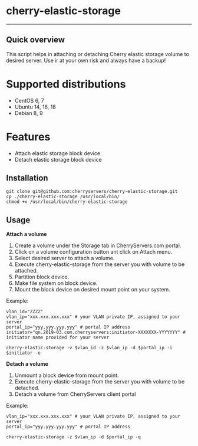 # cherry-elastic-storage

----
## Quick overview
This script helps in attaching or detaching Cherry elastic storage volume to desired server. Use ir at your own risk and always have a backup!

# Supported distributions
* CentOS 6, 7
* Ubuntu 14, 16, 18
* Debian 8, 9

# Features
* Attach elastic storage block device
* Detach elastic storage block device

## Installation

```
git clone git@github.com:cherryservers/cherry-elastic-storage.git
cp ./cherry-elastic-storage /usr/local/bin/
chmod +x /usr/local/bin/cherry-elastic-storage
```

## Usage

**Attach a volume**
1. Create a volume under the Storage tab in CherryServers.com portal.
2. Click on a volume configuration button ant click on Attach menu.
3. Select desired server to attach a volume.
4. Execute cherry-elastic-storage from the server you with volume to be attached.
5. Partition block device.
6. Make file system on block device.
7. Mount the block device on desired mount point on your system.

Example:

```
vlan_id="ZZZZ"
vlan_ip="xxx.xxx.xxx.xxx" # your VLAN private IP, assigned to your server
portal_ip="yyy.yyy.yyy.yyy" # portal IP address
initiator="qn.2019-03.com.cherryservers:initiator-XXXXXXX-YYYYYYY" # initiator name provided for your server

cherry-elastic-storage -v $vlan_id -z $vlan_ip -d $portal_ip -i $initiator -e
```

**Detach a volume**

1. Unmount a block device from mount point.
2. Execute cherry-elastic-storage from the server you with volume to be detached.
3. Detach a volume from CherryServers client portal

Example:

```
vlan_ip="xxx.xxx.xxx.xxx" # your VLAN private IP, assigned to your server
portal_ip="yyy.yyy.yyy.yyy" # portal IP address

cherry-elastic-storage -z $vlan_ip -d $portal_ip -q
```